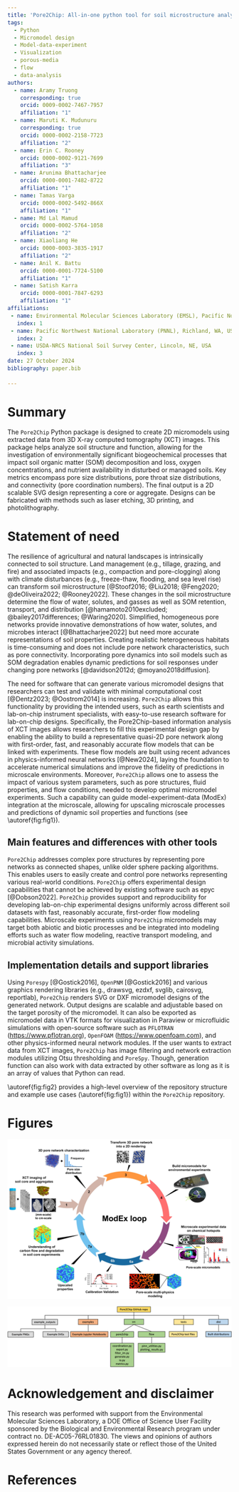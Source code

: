 ```yaml
---
title: 'Pore2Chip: All-in-one python tool for soil microstructure analysis and micromodel design'
tags:
  - Python
  - Micromodel design
  - Model-data-experiment
  - Visualization
  - porous-media
  - flow
  - data-analysis
authors:
  - name: Aramy Truong
    corresponding: true
    orcid: 0009-0002-7467-7957
    affiliation: "1"
  - name: Maruti K. Mudunuru
    corresponding: true
    orcid: 0000-0002-2158-7723
    affiliation: "2"
  - name: Erin C. Rooney
    orcid: 0000-0002-9121-7699
    affiliation: "3"
  - name: Arunima Bhattacharjee
    orcid: 0000-0001-7482-8722
    affiliation: "1"
  - name: Tamas Varga
    orcid: 0000-0002-5492-866X
    affiliation: "1"
  - name: Md Lal Mamud
    orcid: 0000-0002-5764-1058
    affiliation: "2"
  - name: Xiaoliang He
    orcid: 0000-0003-3835-1917
    affiliation: "2"
  - name: Anil K. Battu
    orcid: 0000-0001-7724-5100
    affiliation: "1"
  - name: Satish Karra
    orcid: 0000-0001-7847-6293
    affiliation: "1"
affiliations:
 - name: Environmental Molecular Sciences Laboratory (EMSL), Pacific Northwest National Laboratory, Richland, WA, USA
   index: 1
 - name: Pacific Northwest National Laboratory (PNNL), Richland, WA, USA
   index: 2
 - name: USDA-NRCS National Soil Survey Center, Lincoln, NE, USA
   index: 3
date: 27 October 2024
bibliography: paper.bib

---
```


# Summary

The `Pore2Chip` Python package is designed to create 2D micromodels using extracted data from 3D X-ray computed tomography 
(XCT) images. This package helps analyze soil structure and function, allowing for the investigation of environmentally significant biogeochemical processes 
that impact soil organic matter (SOM) decomposition and loss, oxygen concentrations, and nutrient availability in disturbed or managed soils. Key metrics encompass pore size 
distributions, pore throat size distributions, and connectivity (pore coordination numbers). The final output is a 2D scalable SVG 
design representing a core or aggregate. Designs can be fabricated with methods such as laser etching, 3D printing, and photolithography.

# Statement of need

The resilience of agricultural and natural landscapes is intrinsically connected to soil structure. Land management (e.g., tillage, grazing, and fire) and 
associated impacts (e.g., compaction and pore-clogging) along with climate disturbances (e.g., freeze-thaw, flooding, and sea level rise) can transform soil 
microstructure [@Stoof2016; @Liu2018; @Feng2020; @deOliveira2022; @Rooney2022]. These changes in the soil microstructure 
determine the flow of water, solutes, and gasses as well as SOM retention, transport, and distribution 
[@hamamoto2010excluded; @bailey2017differences; @Waring2020]. Simplified, homogeneous pore networks provide innovative 
demonstrations of how water, solutes, and microbes interact [@Bhattacharjee2022] but need more accurate representations of soil properties. 
Creating realistic heterogeneous habitats is time-consuming and does not include pore network characteristics, such as pore 
connectivity. Incorporating pore dynamics into soil models such as SOM degradation enables dynamic predictions for soil 
responses under changing pore networks [@davidson2012d; @moyano2018diffusion].

The need for software that can generate various micromodel designs that researchers can test and validate with minimal computational 
cost [@Dentz2023; @Oostrom2014] is increasing. `Pore2Chip` allows this functionality by providing the intended users, such as earth scientists and 
lab-on-chip instrument specialists, with easy-to-use research software for lab-on-chip designs. Specifically, the Pore2Chip-based information analysis of XCT images allows researchers to 
fill this experimental design gap by enabling the ability to build a representative quasi-2D pore network along with 
first-order, fast, and reasonably accurate flow models that can be linked with experiments. These flow models are built using recent advances in 
physics-informed neural networks [@New2024], laying the foundation to accelerate numerical simulations and improve the fidelity of predictions in 
microscale environments. Moreover, `Pore2Chip` allows one to assess the impact of various system parameters, such as pore structures, fluid properties, and 
flow conditions, needed to develop optimal micromodel experiments. Such a capability can guide model-experiment-data (ModEx) integration at the microscale, 
allowing for upscaling microscale processes and predictions of dynamic soil properties and functions (see \autoref{fig:fig1}).

## Main features and differences with other tools

`Pore2Chip` addresses complex pore structures by representing pore networks as connected shapes, unlike older sphere packing algorithms. 
This enables users to easily create and control pore networks representing various real-world conditions. `Pore2Chip` offers experimental design capabilities that 
cannot be achieved by existing software such as epyc [@Dobson2022]. 
`Pore2Chip` provides support and reproducibility for developing lab-on-chip experimental designs uniformly across different soil datasets with fast, reasonably 
accurate, first-order flow modeling capabilities. Microscale experiments using `Pore2Chip` micromodels may target both abiotic and biotic 
processes and be integrated into modeling efforts such as water flow modeling, reactive transport modeling, and microbial activity simulations. 


## Implementation details and support libraries

Using `Porespy` [@Gostick2016], `OpenPNM` [@Gostick2016] and various graphics rendering libraries (e.g., drawsvg, ezdxf, svglib, cairosvg, reportlab), 
`Pore2Chip` renders SVG or DXF micromodel designs of the generated network. Output designs are scalable and adjustable based 
on the target porosity of the micromodel. It can also be exported as micromodel data in VTK formats for 
visualization in Paraview or microfluidic simulations with open-source software such as `PFLOTRAN` (https://www.pflotran.org), `OpenFOAM` (https://www.openfoam.com), 
and other physics-informed neural network modules. If the user wants to extract data from XCT images, `Pore2Chip` has image filtering and network extraction 
modules utilizing Otsu thresholding and `PoreSpy`. Though, generation function can also work with data extracted by other software as long as it is an array of values that 
Python can read. 

\autoref{fig:fig2} provides a high-level overview of the repository structure and example use cases (\autoref{fig:fig1}) within the `Pore2Chip` repository. 

# Figures

![A high-level overview of essential steps in Pore2Chip-based micromodel designs informed by soil dataset. The iterative ModEx loop continuously improves multi-physics process models by integrating experimental data, leading to more accurate predictions for soil carbon cycling and rhizosphere function applications.\label{fig:fig1}](figures/2_ModEx_Loop_SoilChip.jpg)

![An overview of the Pore2Chip repository structure, detailed example notebooks, and built distributions.\label{fig:fig2}](figures/3_Workflow.png)

# Acknowledgement and disclaimer

This research was performed with support from the Environmental Molecular Sciences Laboratory, a DOE Office of Science User Facility sponsored by the Biological and Environmental Research program under contract no. DE-AC05-76RL01830. 
The views and opinions of authors expressed herein do not necessarily state or reflect those of the United States Government or any agency thereof. 

# References
